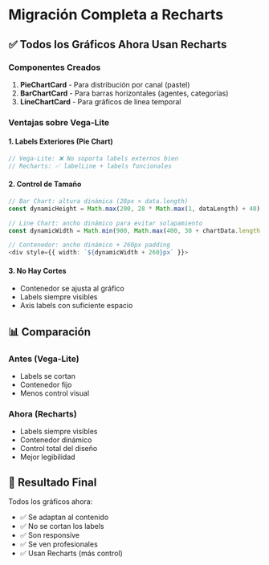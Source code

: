 # Migración Completa a Recharts

## ✅ Todos los Gráficos Ahora Usan Recharts

### Componentes Creados
1. **PieChartCard** - Para distribución por canal (pastel)
2. **BarChartCard** - Para barras horizontales (agentes, categorías)
3. **LineChartCard** - Para gráficos de línea temporal

### Ventajas sobre Vega-Lite

#### 1. **Labels Exteriores** (Pie Chart)
```typescript
// Vega-Lite: ❌ No soporta labels externos bien
// Recharts: ✅ labelLine + labels funcionales
```

#### 2. **Control de Tamaño**
```typescript
// Bar Chart: altura dinámica (28px × data.length)
const dynamicHeight = Math.max(200, 28 * Math.max(1, dataLength) + 40);

// Line Chart: ancho dinámico para evitar solapamiento
const dynamicWidth = Math.min(900, Math.max(400, 30 + chartData.length * 60));

// Contenedor: ancho dinámico + 260px padding
<div style={{ width: `${dynamicWidth + 260}px` }}>
```

#### 3. **No Hay Cortes**
- Contenedor se ajusta al gráfico
- Labels siempre visibles
- Axis labels con suficiente espacio

## 📊 Comparación

### Antes (Vega-Lite)
- Labels se cortan
- Contenedor fijo
- Menos control visual

### Ahora (Recharts)
- Labels siempre visibles
- Contenedor dinámico
- Control total del diseño
- Mejor legibilidad

## 🎯 Resultado Final

Todos los gráficos ahora:
- ✅ Se adaptan al contenido
- ✅ No se cortan los labels
- ✅ Son responsive
- ✅ Se ven profesionales
- ✅ Usan Recharts (más control)

